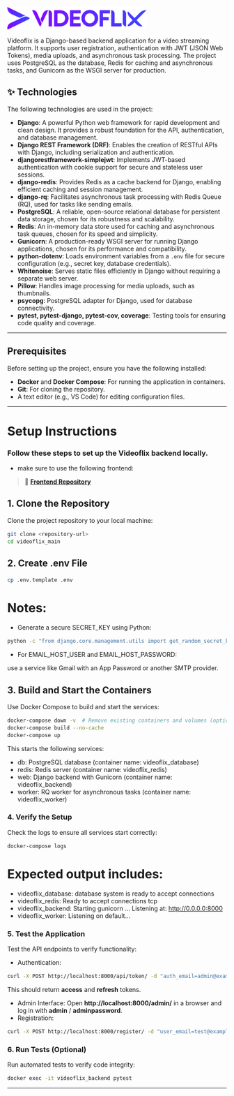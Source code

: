 <img src="./assets/logo_icon.svg" alt="Videoflix Logo" width="320">

Videoflix is a Django-based backend application for a video streaming platform. It supports user registration, authentication with JWT (JSON Web Tokens), media uploads, and asynchronous task processing. The project uses PostgreSQL as the database, Redis for caching and asynchronous tasks, and Gunicorn as the WSGI server for production.

## ✨ Technologies
The following technologies are used in the project:

- **Django**: A powerful Python web framework for rapid development and clean design. It provides a robust foundation for the API, authentication, and database management.
- **Django REST Framework (DRF)**: Enables the creation of RESTful APIs with Django, including serialization and authentication.
- **djangorestframework-simplejwt**: Implements JWT-based authentication with cookie support for secure and stateless user sessions.
- **django-redis**: Provides Redis as a cache backend for Django, enabling efficient caching and session management.
- **django-rq**: Facilitates asynchronous task processing with Redis Queue (RQ), used for tasks like sending emails.
- **PostgreSQL**: A reliable, open-source relational database for persistent data storage, chosen for its robustness and scalability.
- **Redis**: An in-memory data store used for caching and asynchronous task queues, chosen for its speed and simplicity.
- **Gunicorn**: A production-ready WSGI server for running Django applications, chosen for its performance and compatibility.
- **python-dotenv**: Loads environment variables from a `.env` file for secure configuration (e.g., secret key, database credentials).
- **Whitenoise**: Serves static files efficiently in Django without requiring a separate web server.
- **Pillow**: Handles image processing for media uploads, such as thumbnails.
- **psycopg**: PostgreSQL adapter for Django, used for database connectivity.
- **pytest, pytest-django, pytest-cov, coverage**: Testing tools for ensuring code quality and coverage.

---

## Prerequisites

Before setting up the project, ensure you have the following installed:
- **Docker** and **Docker Compose**: For running the application in containers.
- **Git**: For cloning the repository.
- A text editor (e.g., VS Code) for editing configuration files.

---

# Setup Instructions
### Follow these steps to set up the Videoflix backend locally.

- make sure to use the following frontend:
> 🔗 **[Frontend Repository ](https://github.com/NoAltF4Dan/Videoflix_frontend)**

## 1. Clone the Repository

Clone the project repository to your local machine:
```bash
git clone <repository-url>
cd videoflix_main
```

## 2. Create .env File

```bash
cp .env.template .env
```

# Notes:
- Generate a secure SECRET_KEY using Python:
```bash
python -c "from django.core.management.utils import get_random_secret_key; print(get_random_secret_key())"
```

- For EMAIL_HOST_USER and EMAIL_HOST_PASSWORD:

use a service like Gmail with an App Password or another SMTP provider.

## 3. Build and Start the Containers

Use Docker Compose to build and start the services:
```bash
docker-compose down -v  # Remove existing containers and volumes (optional for fresh setup)
docker-compose build --no-cache
docker-compose up
```

This starts the following services:

- db: PostgreSQL database (container name: videoflix_database)
- redis: Redis server (container name: videoflix_redis)
- web: Django backend with Gunicorn (container name: videoflix_backend)
- worker: RQ worker for asynchronous tasks (container name: videoflix_worker)

### 4. Verify the Setup

Check the logs to ensure all services start correctly:
```bash
docker-compose logs
```

# Expected output includes:

- videoflix_database: database system is ready to accept connections
- videoflix_redis: Ready to accept connections tcp
- videoflix_backend: Starting gunicorn ... Listening at: http://0.0.0.0:8000
- videoflix_worker: Listening on default...

### 5. Test the Application

Test the API endpoints to verify functionality:
- Authentication:
```bash
curl -X POST http://localhost:8000/api/token/ -d "auth_email=admin@example.com&auth_password=adminpassword" -H "Content-Type: application/x-www-form-urlencoded"
```
This should return **access** and **refresh** tokens.
- Admin Interface:
Open **http://localhost:8000/admin/** in a browser and log in with **admin** / **adminpassword**.
- Registration:
```bash
curl -X POST http://localhost:8000/register/ -d "user_email=test@example.com&user_password=Test12345&password_repeat=Test12345&accept_privacy=on" -H "Content-Type: application/x-www-form-urlencoded"
```

### 6. Run Tests (Optional)
Run automated tests to verify code integrity:
```bash
docker exec -it videoflix_backend pytest
```

---


